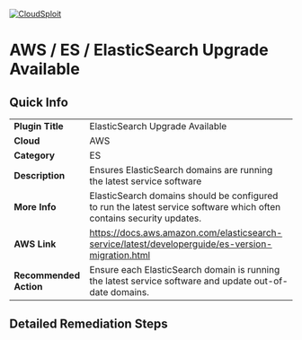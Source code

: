[![CloudSploit](https://cloudsploit.com/img/logo-new-big-text-100.png "CloudSploit")](https://cloudsploit.com)

# AWS / ES / ElasticSearch Upgrade Available

## Quick Info

| | |
|-|-|
| **Plugin Title** | ElasticSearch Upgrade Available |
| **Cloud** | AWS |
| **Category** | ES |
| **Description** | Ensures ElasticSearch domains are running the latest service software |
| **More Info** | ElasticSearch domains should be configured to run the latest service software which often contains security updates. |
| **AWS Link** | https://docs.aws.amazon.com/elasticsearch-service/latest/developerguide/es-version-migration.html |
| **Recommended Action** | Ensure each ElasticSearch domain is running the latest service software and update out-of-date domains. |

## Detailed Remediation Steps




